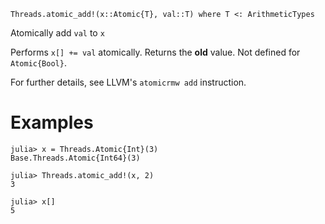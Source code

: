 ```
Threads.atomic_add!(x::Atomic{T}, val::T) where T <: ArithmeticTypes
```

Atomically add `val` to `x`

Performs `x[] += val` atomically. Returns the **old** value. Not defined for `Atomic{Bool}`.

For further details, see LLVM's `atomicrmw add` instruction.

# Examples

```jldoctest
julia> x = Threads.Atomic{Int}(3)
Base.Threads.Atomic{Int64}(3)

julia> Threads.atomic_add!(x, 2)
3

julia> x[]
5
```
